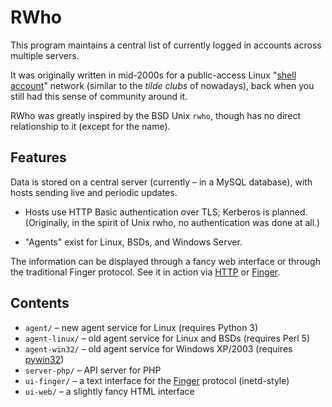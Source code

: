 # RWho

This program maintains a central list of currently logged in accounts across
multiple servers.

It was originally written in mid-2000s for a public-access Linux "[shell
account][]" network (similar to the _tilde clubs_ of nowadays), back when you
still had this sense of community around it.

RWho was greatly inspired by the BSD Unix `rwho`, though has no direct
relationship to it (except for the name).

[shell account]: https://en.wikipedia.org/wiki/Shell_account

## Features

Data is stored on a central server (currently &ndash; in a MySQL database),
with hosts sending live and periodic updates.

  * Hosts use HTTP Basic authentication over TLS; Kerberos is planned.
    (Originally, in the spirit of Unix rwho, no authentication was done at
    all.)

  * "Agents" exist for Linux, BSDs, and Windows Server.

The information can be displayed through a fancy web interface or through the
traditional Finger protocol. See it in action via [HTTP][ex-http] or
[Finger][ex-finger].

[Finger]: https://en.wikipedia.org/wiki/Finger_protocol
[ex-http]: https://rwho.nullroute.eu.org/
[ex-finger]: https://nullroute.eu.org/finger/?q=%2Fw+grawity%40nullroute.eu.org

## Contents

  * `agent/` &ndash; new agent service for Linux (requires Python 3)
  * `agent-linux/` &ndash; old agent service for Linux and BSDs (requires Perl 5)
  * `agent-win32/` &ndash; old agent service for Windows XP/2003 (requires [pywin32][])
  * `server-php/` &ndash; API server for PHP
  * `ui-finger/` &ndash; a text interface for the [Finger][] protocol (inetd-style)
  * `ui-web/` &ndash; a slightly fancy HTML interface

[pywin32]: https://sourceforge.net/projects/pywin32/files/pywin32
